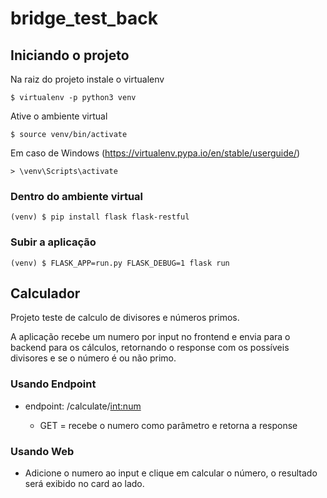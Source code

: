 # bridge_test_back

## Iniciando o projeto 

Na raiz do projeto instale o virtualenv

```
$ virtualenv -p python3 venv

```
Ative o ambiente virtual

```
$ source venv/bin/activate

```
Em caso de Windows 
(https://virtualenv.pypa.io/en/stable/userguide/)

```
> \venv\Scripts\activate

```
### Dentro do ambiente virtual

```
(venv) $ pip install flask flask-restful 

```

### Subir a aplicação

```
(venv) $ FLASK_APP=run.py FLASK_DEBUG=1 flask run

``` 

## Calculador

Projeto teste de calculo de divisores e números primos.

A aplicação recebe um numero por input no frontend e envia para o backend para os cálculos, retornando o response com os possíveis divisores e se o número é ou não primo.

### Usando Endpoint

* endpoint: /calculate/<int:num>
    
    * GET = recebe o numero como parâmetro e retorna a response

### Usando Web

* Adicione o numero ao input e clique em calcular o número, o resultado será exibido no card ao lado.